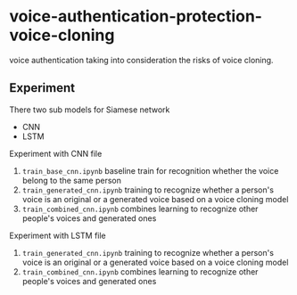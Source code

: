 # voice-authentication-protection-voice-cloning
voice authentication taking into consideration the risks of voice cloning.

## Experiment
There two sub models for Siamese network
* CNN 
* LSTM

Experiment with CNN file
1. ```train_base_cnn.ipynb``` baseline train for recognition  whether the voice belong to the same person
2. ```train_generated_cnn.ipynb``` training to recognize whether a person's voice is an original or a generated voice based on a voice cloning model
3. ```train_combined_cnn.ipynb``` combines learning to recognize other people's voices and generated ones


Experiment with LSTM file
1. ```train_generated_cnn.ipynb``` training to recognize whether a person's voice is an original or a generated voice based on a voice cloning model
2. ```train_combined_cnn.ipynb``` combines learning to recognize other people's voices and generated ones
